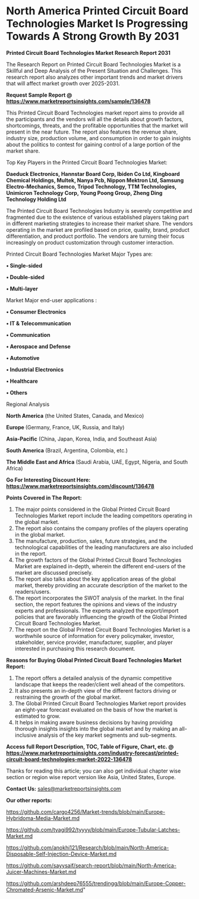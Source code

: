 # North America Printed Circuit Board Technologies Market Is Progressing Towards A Strong Growth By 2031

<strong>Printed Circuit Board Technologies Market Research Report 2031</strong>

The Research Report on Printed Circuit Board Technologies Market is a Skillful and Deep Analysis of the Present Situation and Challenges. This research report also analyzes other important trends and market drivers that will affect market growth over 2025-2031.

<strong>Request Sample Report @ <a href=https://www.marketreportsinsights.com/sample/136478>https://www.marketreportsinsights.com/sample/136478</a></strong>

This Printed Circuit Board Technologies market report aims to provide all the participants and the vendors will all the details about growth factors, shortcomings, threats, and the profitable opportunities that the market will present in the near future. The report also features the revenue share, industry size, production volume, and consumption in order to gain insights about the politics to contest for gaining control of a large portion of the market share.

Top Key Players in the Printed Circuit Board Technologies Market:

<strong>Daeduck Electronics, Hannstar Board Corp, Ibiden Co Ltd, Kingboard Chemical Holdings, Multek, Nanya Pcb, Nippon Mektron Ltd, Samsung Electro-Mechanics, Semco, Tripod Technology, TTM Technologies, Unimicron Technology Corp, Young Poong Group, Zheng Ding Technology Holding Ltd</strong>

The Printed Circuit Board Technologies Industry is severely competitive and fragmented due to the existence of various established players taking part in different marketing strategies to increase their market share. The vendors operating in the market are profiled based on price, quality, brand, product differentiation, and product portfolio. The vendors are turning their focus increasingly on product customization through customer interaction.

Printed Circuit Board Technologies Market Major Types are:

<strong>• Single-sided

• Double-sided

• Multi-layer</strong>

Market Major end-user applications :

<strong>• Consumer Electronics

• IT & Telecommunication

• Communication

• Aerospace and Defense

• Automotive

• Industrial Electronics

• Healthcare

• Others</strong>

Regional Analysis

</u><strong><b>North America</b></strong> (the United States, Canada, and Mexico)

<strong><b>Europe </b></strong>(Germany, France, UK, Russia, and Italy)

<strong><b>Asia-Pacific</b></strong> (China, Japan, Korea, India, and Southeast Asia)

<strong><b>South America</b></strong> (Brazil, Argentina, Colombia, etc.)

<strong><b>The Middle East and Africa</b></strong> (Saudi Arabia, UAE, Egypt, Nigeria, and South Africa)

<strong>Go For Interesting Discount Here: <a href=https://www.marketreportsinsights.com/discount/136478>https://www.marketreportsinsights.com/discount/136478</a></strong>

<strong>Points Covered in The Report:</strong>
<ol>
  <li>The major points considered in the Global Printed Circuit Board Technologies Market report include the leading competitors operating in the global market.</li>
  <li>The report also contains the company profiles of the players operating in the global market.</li>
  <li>The manufacture, production, sales, future strategies, and the technological capabilities of the leading manufacturers are also included in the report.</li>
  <li>The growth factors of the Global Printed Circuit Board Technologies Market are explained in-depth, wherein the different end-users of the market are discussed precisely.</li>
  <li>The report also talks about the key application areas of the global market, thereby providing an accurate description of the market to the readers/users.</li>
  <li>The report incorporates the SWOT analysis of the market. In the final section, the report features the opinions and views of the industry experts and professionals. The experts analyzed the export/import policies that are favorably influencing the growth of the Global Printed Circuit Board Technologies Market.</li>
  <li>The report on the Global Printed Circuit Board Technologies Market is a worthwhile source of information for every policymaker, investor, stakeholder, service provider, manufacturer, supplier, and player interested in purchasing this research document.</li>
</ol>
<strong>Reasons for Buying Global Printed Circuit Board Technologies Market Report:</strong>

<ol>
  <li>The report offers a detailed analysis of the dynamic competitive landscape that keeps the reader/client well ahead of the competitors.</li>
  <li>It also presents an in-depth view of the different factors driving or restraining the growth of the global market.</li>
  <li>The Global Printed Circuit Board Technologies Market report provides an eight-year forecast evaluated on the basis of how the market is estimated to grow.</li>
  <li>It helps in making aware business decisions by having providing thorough insights insights into the global market and by making an all-inclusive analysis of the key market segments and sub-segments.</li>
</ol>
<strong>Access full Report Description, TOC, Table of Figure, Chart, etc. @ <a href=https://www.marketreportsinsights.com/industry-forecast/printed-circuit-board-technologies-market-2022-136478>https://www.marketreportsinsights.com/industry-forecast/printed-circuit-board-technologies-market-2022-136478</a></strong>


Thanks for reading this article; you can also get individual chapter wise section or region wise report version like Asia, United States, Europe.

<strong>Contact Us:</strong>
sales@marketreportsinsights.com

<strong>Our other reports:</strong>

<a href=https://github.com/cargo4256/Market-trends/blob/main/Europe-Hybridoma-Media-Market.md>https://github.com/cargo4256/Market-trends/blob/main/Europe-Hybridoma-Media-Market.md</a>

<a href=https://github.com/tyagi992/tyyyy/blob/main/Europe-Tubular-Latches-Market.md>https://github.com/tyagi992/tyyyy/blob/main/Europe-Tubular-Latches-Market.md</a>

<a href=https://github.com/anokhi121/Research/blob/main/North-America-Disposable-Self-Injection-Device-Market.md>https://github.com/anokhi121/Research/blob/main/North-America-Disposable-Self-Injection-Device-Market.md</a>

<a href=https://github.com/sayysaif/search-report/blob/main/North-America-Juicer-Machines-Market.md>https://github.com/sayysaif/search-report/blob/main/North-America-Juicer-Machines-Market.md</a>

<a href=https://github.com/arshdeep76555/trendingg/blob/main/Europe-Copper-Chromated-Arsenic-Market.md>https://github.com/arshdeep76555/trendingg/blob/main/Europe-Copper-Chromated-Arsenic-Market.md</a>"
